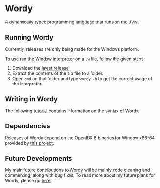 # Wordy
A dynamically typed programming language that runs on the JVM.

## Running Wordy
Currently, releases are only being made for the Windows platform. 

To use run the Window interpreter on a `.w` file, follow the given steps:
1. Download the [latest release](https://github.com/TypeMonkey/Wordy/releases).
2. Extract the contents of the zip file to a folder.
3. Open `cmd` on that folder and type `wordy -h` to get the correct usage of the interpreter.

## Writing in Wordy
The following [tutorial](https://github.com/TypeMonkey/Wordy/wiki/Writing-in-Wordy) contains information on the syntax of Wordy.

## Dependencies
Releases of Wordy depend on the OpenIDK 8 binaries for Window x86-64 provided by [this project](https://github.com/ojdkbuild/ojdkbuild).

## Future Developments
My main future contributions to Wordy will be mainly code cleaning and commenting, along with bug fixes. 
To read more about my future plans for Wordy, please go [here](https://github.com/TypeMonkey/Wordy/wiki).
